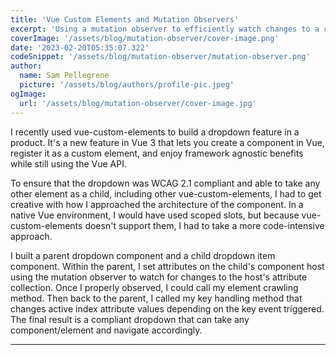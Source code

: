 ```yaml
---
title: 'Vue Custom Elements and Mutation Observers'
excerpt: 'Using a mutation observer to efficiently watch changes to a child component living in the shadow dOM.'
coverImage: '/assets/blog/mutation-observer/cover-image.png'
date: '2023-02-20T05:35:07.322'
codeSnippet: '/assets/blog/mutation-observer/mutation-observer.png'
author:
  name: Sam Pellegrene
  picture: '/assets/blog/authors/profile-pic.jpeg'
ogImage:
  url: '/assets/blog/mutation-observer/cover-image.jpg'
---
```


I recently used vue-custom-elements to build a dropdown feature in a product. It's a new feature in Vue 3 that lets you create a component in Vue, register it as a custom element, and enjoy framework agnostic benefits while still using the Vue API.

To ensure that the dropdown was WCAG 2.1 compliant and able to take any other element as a child, including other vue-custom-elements, I had to get creative with how I approached the architecture of the component. In a native Vue environment, I would have used scoped slots, but because vue-custom-elements doesn't support them, I had to take a more code-intensive approach.

I built a parent dropdown component and a child dropdown item component. Within the parent, I set attributes on the child's component host using the mutation observer to watch for changes to the host's attribute collection. Once I properly observed, I could call my element crawling method. Then back to the parent, I called my key handling method that changes active index attribute values depending on the key event triggered. The final result is a compliant dropdown that can take any component/element and navigate accordingly.

---
